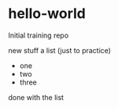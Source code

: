 # hello-world
Initial training repo

new stuff
a list (just to practice)
* one
* two
* three

done with the list
